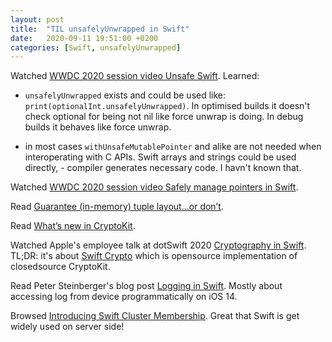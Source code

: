 ```yaml
---
layout: post
title:  "TIL unsafelyUnwrapped in Swift"
date:   2020-09-11 19:51:00 +0200
categories: [Swift, unsafelyUnwrapped]
---
```

Watched [WWDC 2020 session video Unsafe Swift](https://developer.apple.com/videos/play/wwdc2020/10648). Learned:

* `unsafelyUnwrapped` exists and could be used like: `print(optionalInt.unsafelyUnwrapped)`. In optimised builds it doesn't check optional for being not nil like force unwrap is doing. In debug builds it behaves like force unwrap.

* in most cases `withUnsafeMutablePointer` and alike are not needed when interoperating with C APIs. Swift arrays and strings could be used directly, - compiler generates necessary code. I havn't known that.

Watched [WWDC 2020 session video Safely manage pointers in Swift](https://developer.apple.com/videos/play/wwdc2020/10167/?time=1212).

Read [Guarantee (in-memory) tuple layout…or don’t](https://forums.swift.org/t/guarantee-in-memory-tuple-layout-or-dont/40122).

Read [What’s new in CryptoKit](https://developer.apple.com/news/?id=3bwfq45y).

Watched Apple's employee talk at dotSwift 2020 [Cryptography in Swift](https://www.dotconferences.com/2020/02/cory-benfield-cryptography-in-swift). TL;DR: it's about [Swift Crypto](https://github.com/apple/swift-crypto) which is opensource implementation of closedsource CryptoKit.

Read Peter Steinberger's blog post [Logging in Swift](https://steipete.com/posts/logging-in-swift/). Mostly about accessing log from device programmatically on iOS 14.

Browsed [Introducing Swift Cluster Membership](https://swift.org/blog/swift-cluster-membership/). Great that Swift is get widely used on server side!
